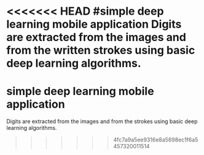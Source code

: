 <<<<<<< HEAD
#simple deep learning mobile application
Digits are extracted from the images and from the written strokes using basic deep learning algorithms.
=======
# simple deep learning mobile application
Digits are extracted from the images and from the strokes using basic deep learning algorithms.
>>>>>>> 4fc7a9a5ee9316e8a5698ec1f6a5457320011514
